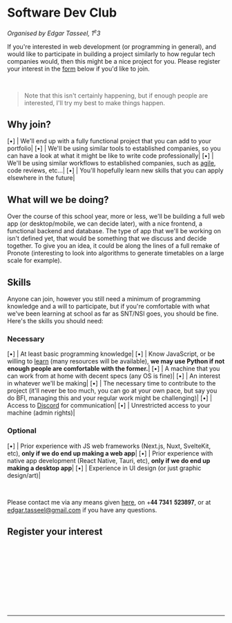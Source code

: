 # Software Dev Club

<i>Organised by Edgar Tasseel, 1<sup>e</sup>3</i>

If you're interested in web development (or programming in general), and would like to participate in building a project similarly to how regular tech companies would, then this might be a nice project for you. Please register your interest in the [form](#register-your-interest) below if you'd like to join.

<br/>

> Note that this isn't certainly happening, but if enough people are interested, I'll try my best to make things happen.

## Why join?

[•] | We'll end up with a fully functional project that you can add to your portfolio|
[•] | We'll be using similar tools to established companies, so you can have a look at what it might be like to write code professionally|
[•] | We'll be using similar workflows to established companies, such as [agile](https://en.m.wikipedia.org/wiki/Agile_software_development), code reviews, etc...|
[•] | You'll hopefully learn new skills that you can apply elsewhere in the future|

## What will we be doing?
Over the course of this school year, more or less, we'll be building a full web app (or desktop/mobile, we can decide later), with a nice frontend, a functional backend and database. The type of app that we'll be working on isn't defined yet, that would be something that we discuss and decide together. To give you an idea, it could be along the lines of a full remake of Pronote (interesting to look into algorithms to generate timetables on a large scale for example).

## Skills
Anyone can join, however you still need a minimum of programming knowledge and a will to participate, but if you're comfortable with what we've been learning at school as far as SNT/NSI goes, you should be fine. Here's the skills you should need:

### Necessary

[•] | At least basic programming knowledge|
[•] | Know JavaScript, or be willing to [learn](https://www.w3schools.com/js/) (many resources will be available), **we may use Python if not enough people are comfortable with the former.**|
[•] | A machine that you can work from at home with decent specs (any OS is fine)|
[•] | An interest in whatever we'll be making|
[•] | The necessary time to contribute to the project (it'll never be too much, you can go at your own pace, but say you do BFI, managing this and your regular work might be challenging)|
[•] | Access to [Discord](https://discord.com/) for communication|
[•] | Unrestricted access to your machine (admin rights)|

### Optional

[•] | Prior experience with JS web frameworks (Next.js, Nuxt, SvelteKit, etc), **only if we do end up making a web app**|
[•] | Prior experience with native app development (React Native, Tauri, etc), **only if we do end up making a desktop app**|
[•] | Experience in UI design (or just graphic design/art)|

<br/>

Please contact me via any means given [here](contact), on +𝟒𝟒 𝟕𝟑𝟒𝟏 𝟓𝟐𝟑𝟖𝟗𝟕, or at [edgar.tasseel@gmail.com](mailto:edgar.tasseel@gmail.com) if you have any questions.

## Register your interest

<iframe id="tallyIframe" data-tally-src="https://tally.so/embed/3j7Pe4?alignLeft=1&hideTitle=1&transparentBackground=1&dynamicHeight=1" loading="lazy" width="100%" height="auto" frameborder="0" marginheight="0" marginwidth="0" title="Interest Check"></iframe>

<hr/>

<script>
var d = document,
	w = "https://tally.so/widgets/embed.js",
	v = function () {
		"undefined" != typeof Tally ? Tally.loadEmbeds() : d.querySelectorAll("iframe[data-tally-src]:not([src])").forEach((function (e) {
			e.src = e.dataset.tallySrc
		}))
	};

if ("undefined" != typeof Tally) v();
else if (d.querySelector('script[src="' + w + '"]') == null) {
	var s = d.createElement("script");
	s.src = w, s.onload = v, s.onerror = v, d.body.appendChild(s);
}
</script>